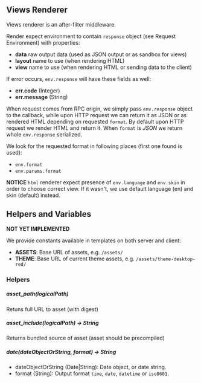 Views Renderer
--------------

Views renderer is an after-filter middleware.

Render expect environment to contain `response` object (see Request Environment)
with properties:

- **data** raw output data (used as JSON output or as sandbox for views)
- **layout** name to use (when rendering HTML)
- **view** name to use (when rendering HTML or sending data to the client)

If error occurs, `env.response` will have these fields as well:

- **err.code** (Integer)
- **err.message** (String)

When request comes from RPC origin, we simply pass `env.response` object to the
callback, while upon HTTP request we can return it as JSON or as rendered HTML
depending on requested `format`. By default upon HTTP request we render HTML and
return it. When `format` is *JSON* we return whole `env.response` serialized.

We look for the requested format in following places (first one found is used):

- `env.format`
- `env.params.format`

**NOTICE** `html` renderer expect presence of `env.language` and `env.skin` in
order to choose correct view. If it wasn't, we use default language (en) and
skin (default) instead.


## Helpers and Variables

**NOT YET IMPLEMENTED**

We provide constants available in templates on both server and client:

- **ASSETS**: Base URL of assets, e.g. `/assets/`
- **THEME**: Base URL of current theme assets, e.g. `/assets/theme-desktop-red/`

### Helpers

##### asset_path(logicalPath)

Retuns full URL to asset (with digest)


##### asset_include(logicalPath) -> String

Returns bundled source of asset (asset should be precompiled)


##### date(dateObjectOrString, format) -> String

- dateObjectOrString (Date|String): Date object, or date string.
- format (String): Output format `time`, `date`, `datetime` or `iso8601`.
